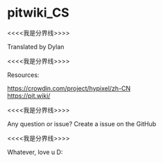 # pitwiki_CS 

<<<<我是分界线>>>>

 Translated by Dylan

  <<<<我是分界线>>>>

 Resources:
  
 https://crowdin.com/project/hypixel/zh-CN   
 https://pit.wiki/

<<<<我是分界线>>>>

 Any question or issue? 
 Create a issue on the GitHub

<<<<我是分界线>>>>

 Whatever, love u D:

